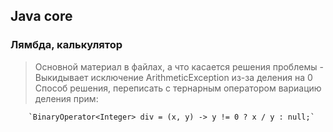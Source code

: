 ## Java core
### Лямбда, калькулятор

> Основной материал в файлах, а что касается решения проблемы -
> Выкидывает исключение ArithmeticException из-за деления на 0
> Способ решения, переписать с тернарным оператором вариацию деления прим:
        
        `BinaryOperator<Integer> div = (x, y) -> y != 0 ? x / y : null;`
        
